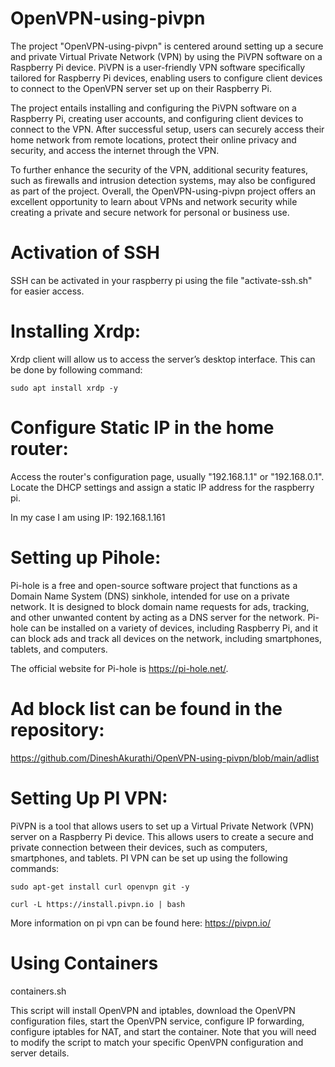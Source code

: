 # OpenVPN-using-pivpn

The project "OpenVPN-using-pivpn" is centered around setting up a secure and private Virtual Private Network (VPN) by using the PiVPN software on a Raspberry Pi device. PiVPN is a user-friendly VPN software specifically tailored for Raspberry Pi devices, enabling users to configure client devices to connect to the OpenVPN server set up on their Raspberry Pi.

The project entails installing and configuring the PiVPN software on a Raspberry Pi, creating user accounts, and configuring client devices to connect to the VPN. After successful setup, users can securely access their home network from remote locations, protect their online privacy and security, and access the internet through the VPN.

To further enhance the security of the VPN, additional security features, such as firewalls and intrusion detection systems, may also be configured as part of the project. Overall, the OpenVPN-using-pivpn project offers an excellent opportunity to learn about VPNs and network security while creating a private and secure network for personal or business use.

# Activation of SSH 

SSH can be activated in your raspberry pi using the file "activate-ssh.sh" for easier access.

# Installing Xrdp:

Xrdp client will allow us to access the server’s desktop interface. This can be done by following command:

```sudo apt install xrdp -y```

# Configure Static IP in the home router:

Access the router's configuration page, usually "192.168.1.1" or "192.168.0.1". Locate the DHCP settings and assign a static IP address for the raspberry pi.

In my case I am using IP: 192.168.1.161

# Setting up Pihole:

Pi-hole is a free and open-source software project that functions as a Domain Name System (DNS) sinkhole, intended for use on a private network. It is designed to block domain name requests for ads, tracking, and other unwanted content by acting as a DNS server for the network. Pi-hole can be installed on a variety of devices, including Raspberry Pi, and it can block ads and track all devices on the network, including smartphones, tablets, and computers.

The official website for Pi-hole is https://pi-hole.net/.

# Ad block list can be found in the repository:

https://github.com/DineshAkurathi/OpenVPN-using-pivpn/blob/main/adlist

# Setting Up PI VPN:

PiVPN is a tool that allows users to set up a Virtual Private Network (VPN) server on a Raspberry Pi device. This allows users to create a secure and private connection between their devices, such as computers, smartphones, and tablets. PI VPN can be set up using the following commands:

```sudo apt-get install curl openvpn git -y```

```curl -L https://install.pivpn.io | bash```

More information on pi vpn can be found here: https://pivpn.io/

# Using Containers

containers.sh

This script will install OpenVPN and iptables, download the OpenVPN configuration files, start the OpenVPN service, configure IP forwarding, configure iptables for NAT, and start the container. Note that you will need to modify the script to match your specific OpenVPN configuration and server details.
